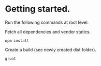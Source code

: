 # Getting started.
Run the following commands at root level.


Fetch all dependencies and vendor statics.
```
npm install
```


Create a build (see newly created dist folder).
```
grunt
```

